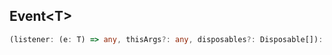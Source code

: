 ## Event&lt;T&gt;

```typescript
(listener: (e: T) => any, thisArgs?: any, disposables?: Disposable[]): Disposable
```

